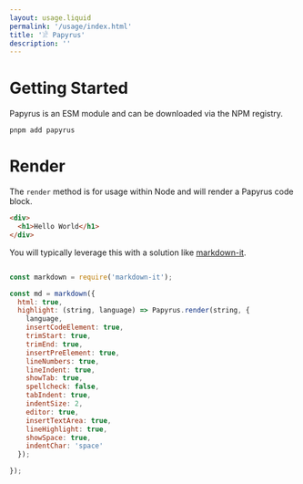 ```yaml
---
layout: usage.liquid
permalink: '/usage/index.html'
title: '𓁁 Papyrus'
description: ''
---
```


# Getting Started

Papyrus is an ESM module and can be downloaded via the NPM registry.

```
pnpm add papyrus
```

# Render

The `render` method is for usage within Node and will render a Papyrus code block.

```html
<div>
  <h1>Hello World</h1>
</div>
```

You will typically leverage this with a solution like [markdown-it](#).

```js

const markdown = require('markdown-it');

const md = markdown({
  html: true,
  highlight: (string, language) => Papyrus.render(string, {
    language,
    insertCodeElement: true,
    trimStart: true,
    trimEnd: true,
    insertPreElement: true,
    lineNumbers: true,
    lineIndent: true,
    showTab: true,
    spellcheck: false,
    tabIndent: true,
    indentSize: 2,
    editor: true,
    insertTextArea: true,
    lineHighlight: true,
    showSpace: true,
    indentChar: 'space'
  });

});

```

